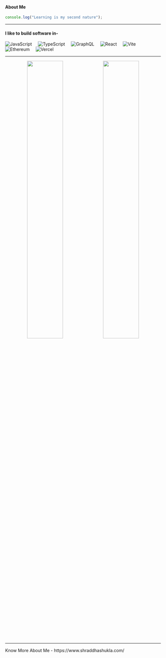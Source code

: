  #### About Me 

```js 
console.log("Learning is my second nature");
```
---

#### I like to build software in-
![JavaScript](https://img.shields.io/badge/JavaScript-F7DF1E?style=for-the-badge&logo=JavaScript&logoColor=black) &nbsp; &nbsp; 
![TypeScript](https://img.shields.io/badge/typescript-3178C6?style=for-the-badge&logo=typescript&logoColor=black) &nbsp; &nbsp;
![GraphQL](https://img.shields.io/badge/GraphQL-E10098?style=for-the-badge&logo=GraphQL&logoColor=black) &nbsp; &nbsp;
![React](https://img.shields.io/badge/React-20232A?style=for-the-badge&logo=react&logoColor=61DAFB) &nbsp; &nbsp;
![Vite](https://img.shields.io/badge/vite-%23646CFF.svg?style=for-the-badge&logo=vite&logoColor=white) &nbsp; &nbsp;
![Ethereum](https://img.shields.io/badge/Ethereum-3C3C3D.svg?style=for-the-badge&logo=Ethereum&logoColor=white) &nbsp; &nbsp;
![Vercel](https://img.shields.io/badge/Vercel-000000?style=for-the-badge&logo=vercel&logoColor=white)


---

<p align="center">
    <img width="48%" src="https://github-readme-stats.vercel.app/api?username=shraddha38&show_icons=true&theme=synthwave&show_icons=true" />
    <img width="48%" src="https://github-readme-streak-stats.herokuapp.com/?user=shraddha38&theme=synthwave" />
</p>

---

<p>
 Know More About Me - https://www.shraddhashukla.com/
</p>
